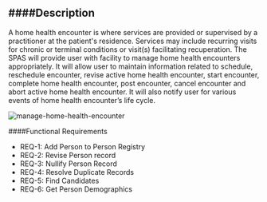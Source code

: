 ####Description
--------------
A home health encounter is where services are provided or supervised by a practitioner at the
patient's residence. Services may include recurring visits for chronic or terminal conditions or
visit(s) facilitating recuperation. The SPAS will provide user with facility to manage home
health encounters appropriately. It will allow user to maintain information related to schedule,
reschedule encounter, revise active home health encounter, start encounter, complete home
health encounter, post encounter, cancel encounter and abort active home health encounter. It
will also notify user for various events of home health encounter’s life cycle.

![manage-home-health-encounter](https://f.cloud.github.com/assets/5391320/1244454/193530e2-2a85-11e3-9dd8-65552c0cfee1.png)

####Functional Requirements
* REQ-1:	 Add Person to Person Registry
* REQ-2:	 Revise Person record
* REQ-3: Nullify Person Record
* REQ-4: Resolve Duplicate Records
* REQ-5: Find Candidates
* REQ-6: Get Person Demographics
